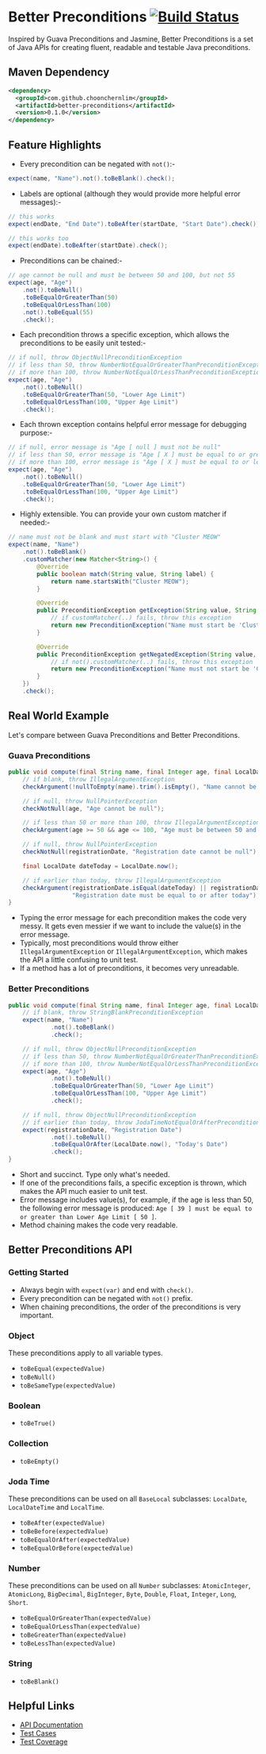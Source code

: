 # Better Preconditions [![Build Status](https://travis-ci.org/choonchernlim/better-preconditions.svg?branch=master)](https://travis-ci.org/choonchernlim/better-preconditions)

Inspired by Guava Preconditions and Jasmine, Better Preconditions is a set of Java APIs for creating fluent, readable and testable Java preconditions.

## Maven Dependency

```xml
<dependency>
  <groupId>com.github.choonchernlim</groupId>
  <artifactId>better-preconditions</artifactId>
  <version>0.1.0</version>
</dependency>
```

## Feature Highlights

* Every precondition can be negated with `not()`:-

```java
expect(name, "Name").not().toBeBlank().check();
```

* Labels are optional (although they would provide more helpful error messages):-

```java
// this works
expect(endDate, "End Date").toBeAfter(startDate, "Start Date").check();

// this works too
expect(endDate).toBeAfter(startDate).check();
```

* Preconditions can be chained:-

```java
// age cannot be null and must be between 50 and 100, but not 55
expect(age, "Age")
    .not().toBeNull()
    .toBeEqualOrGreaterThan(50)
    .toBeEqualOrLessThan(100)
    .not().toBeEqual(55)
    .check();
```

* Each precondition throws a specific exception, which allows the preconditions to be easily unit tested:-

```java
// if null, throw ObjectNullPreconditionException
// if less than 50, throw NumberNotEqualOrGreaterThanPreconditionException
// if more than 100, throw NumberNotEqualOrLessThanPreconditionException
expect(age, "Age")
    .not().toBeNull() 
    .toBeEqualOrGreaterThan(50, "Lower Age Limit") 
    .toBeEqualOrLessThan(100, "Upper Age Limit")
    .check();
```

* Each thrown exception contains helpful error message for debugging purpose:-

```java
// if null, error message is "Age [ null ] must not be null"
// if less than 50, error message is "Age [ X ] must be equal to or greater than Lower Age Limit [ 50 ]"
// if more than 100, error message is "Age [ X ] must be equal to or less than Upper Age Limit [ 100 ]"
expect(age, "Age")
    .not().toBeNull() 
    .toBeEqualOrGreaterThan(50, "Lower Age Limit") 
    .toBeEqualOrLessThan(100, "Upper Age Limit")
    .check();
```

* Highly extensible. You can provide your own custom matcher if needed:-

```java
// name must not be blank and must start with "Cluster MEOW"
expect(name, "Name")
    .not().toBeBlank()
    .customMatcher(new Matcher<String>() {
        @Override
        public boolean match(String value, String label) {
            return name.startsWith("Cluster MEOW");
        }

        @Override
        public PreconditionException getException(String value, String label) {
            // if customMatcher(..) fails, throw this exception
            return new PreconditionException("Name must start be 'Cluster Meow'");
        }

        @Override
        public PreconditionException getNegatedException(String value, String label) {
            // if not().customMatcher(..) fails, throw this exception
            return new PreconditionException("Name must not start be 'Cluster Meow'");
        }
    })
    .check();
```

## Real World Example

Let's compare between Guava Preconditions and Better Preconditions.

### Guava Preconditions

```java
public void compute(final String name, final Integer age, final LocalDate registrationDate) {
    // if blank, throw IllegalArgumentException
    checkArgument(!nullToEmpty(name).trim().isEmpty(), "Name cannot be blank");

    // if null, throw NullPointerException
    checkNotNull(age, "Age cannot be null");

    // if less than 50 or more than 100, throw IllegalArgumentException
    checkArgument(age >= 50 && age <= 100, "Age must be between 50 and 100");

    // if null, throw NullPointerException
    checkNotNull(registrationDate, "Registration date cannot be null");

    final LocalDate dateToday = LocalDate.now();

    // if earlier than today, throw IllegalArgumentException
    checkArgument(registrationDate.isEqual(dateToday) || registrationDate.isAfter(dateToday),
                  "Registration date must be equal to or after today");
}
```

* Typing the error message for each precondition makes the code very messy. It gets even messier if we want to include the value(s) in the error message.
* Typically, most preconditions would throw either `IllegalArgumentException` or `IllegalArgumentException`, which makes the API a little confusing to unit test.
* If a method has a lot of preconditions, it becomes very unreadable. 

### Better Preconditions

```java
public void compute(final String name, final Integer age, final LocalDate registrationDate) {
    // if blank, throw StringBlankPreconditionException
    expect(name, "Name")
            .not().toBeBlank()
            .check();

    // if null, throw ObjectNullPreconditionException
    // if less than 50, throw NumberNotEqualOrGreaterThanPreconditionException
    // if more than 100, throw NumberNotEqualOrLessThanPreconditionException
    expect(age, "Age")
            .not().toBeNull()
            .toBeEqualOrGreaterThan(50, "Lower Age Limit")
            .toBeEqualOrLessThan(100, "Upper Age Limit")
            .check();

    // if null, throw ObjectNullPreconditionException
    // if earlier than today, throw JodaTimeNotEqualOrAfterPreconditionException
    expect(registrationDate, "Registration Date")
            .not().toBeNull()
            .toBeEqualOrAfter(LocalDate.now(), "Today's Date")
            .check();
}
```

* Short and succinct. Type only what's needed.
* If one of the preconditions fails, a specific exception is thrown, which makes the API much easier to unit test.
* Error message includes value(s), for example, if the age is less than 50, the following error message is produced: 
    `Age [ 39 ] must be equal to or greater than Lower Age Limit [ 50 ]`.
* Method chaining makes the code very readable. 

## Better Preconditions API

### Getting Started

* Always begin with `expect(var)` and end with `check()`.
* Every precondition can be negated with `not()` prefix.
* When chaining preconditions, the order of the preconditions is very important.

### Object

These preconditions apply to all variable types.

* `toBeEqual(expectedValue)`
* `toBeNull() `
* `toBeSameType(expectedValue)`

### Boolean

* `toBeTrue()`

### Collection

* `toBeEmpty()`

### Joda Time

These preconditions can be used on all `BaseLocal` subclasses: `LocalDate`, `LocalDateTime` and `LocalTime`.

* `toBeAfter(expectedValue)`
* `toBeBefore(expectedValue)`
* `toBeEqualOrAfter(expectedValue)`
* `toBeEqualOrBefore(expectedValue)`
          
### Number
          
These preconditions can be used on all `Number` subclasses: `AtomicInteger`, `AtomicLong`, `BigDecimal`, `BigInteger`, `Byte`, `Double`, `Float`, `Integer`, `Long`, `Short`.
              
* `toBeEqualOrGreaterThan(expectedValue)`
* `toBeEqualOrLessThan(expectedValue)`
* `toBeGreaterThan(expectedValue)`
* `toBeLessThan(expectedValue)`
                  
### String

* `toBeBlank()`

## Helpful Links

* [API Documentation](http://choonchernlim.github.io/better-preconditions/apidocs/index.html)
* [Test Cases](http://choonchernlim.github.io/better-preconditions/surefire-report.html) 
* [Test Coverage](http://choonchernlim.github.io/better-preconditions/jacoco/index.html)




